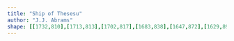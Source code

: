 ```yaml
---
title: "Ship of Thesesu"
author: "J.J. Abrams"
shape: [[1732,810],[1713,813],[1702,817],[1683,838],[1647,872],[1629,894],[1619,901],[1619,904],[1624,907],[1635,909],[1658,907],[1673,911],[1679,911],[1685,913],[1694,921],[1694,1015],[1691,1105],[1692,1133],[1690,1156],[1688,1262],[1688,1364],[1686,1389],[1684,1531],[1682,1566],[1683,1630],[1681,1649],[1682,1664],[1680,1715],[1678,1733],[1679,1797],[1677,1817],[1678,1834],[1675,1890],[1675,1971],[1672,2052],[1674,2130],[1681,2139],[1692,2142],[1711,2144],[1750,2145],[1825,2144],[1831,2142],[1833,2135],[1835,2133],[1835,825],[1830,819],[1826,818],[1797,817],[1785,815],[1775,816],[1770,814],[1739,810]]
---
```

